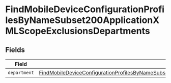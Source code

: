 # FindMobileDeviceConfigurationProfilesByNameSubset200ApplicationXMLScopeExclusionsDepartments


## Fields

| Field                                                                                                                                                                                                                                       | Type                                                                                                                                                                                                                                        | Required                                                                                                                                                                                                                                    | Description                                                                                                                                                                                                                                 |
| ------------------------------------------------------------------------------------------------------------------------------------------------------------------------------------------------------------------------------------------- | ------------------------------------------------------------------------------------------------------------------------------------------------------------------------------------------------------------------------------------------- | ------------------------------------------------------------------------------------------------------------------------------------------------------------------------------------------------------------------------------------------- | ------------------------------------------------------------------------------------------------------------------------------------------------------------------------------------------------------------------------------------------- |
| `department`                                                                                                                                                                                                                                | [FindMobileDeviceConfigurationProfilesByNameSubset200ApplicationXMLScopeExclusionsDepartmentsDepartment](../../models/operations/findmobiledeviceconfigurationprofilesbynamesubset200applicationxmlscopeexclusionsdepartmentsdepartment.md) | :heavy_minus_sign:                                                                                                                                                                                                                          | N/A                                                                                                                                                                                                                                         |
